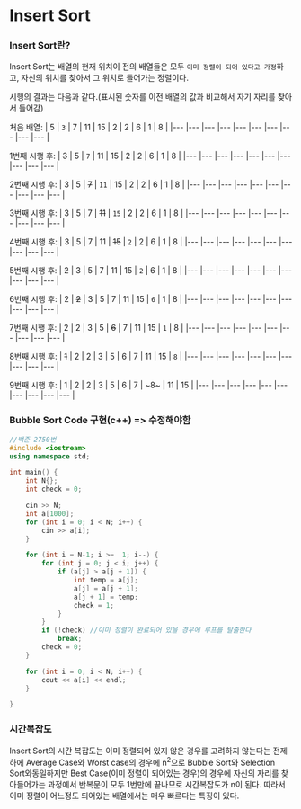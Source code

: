 # Insert Sort

### Insert Sort란?

Insert Sort는 배열의 현재 위치이 전의 배열들은 모두 `이미 정렬이 되어 있다고 가정`하고, 자신의 위치를 찾아서 그 위치로 들어가는 정렬이다.

시행의 결과는 다음과 같다.(표시된 숫자를 이전 배열의 값과 비교해서 자기 자리를 찾아서 들어감)

처음 배열: 
| 5 | `3` | 7 | 11 | 15 | 2 | 2 | 6 | 1 | 8 |
|--- |--- |--- |--- |--- |--- |--- |--- |--- |--- |

1번째 시행 후:
| ~~3~~ | 5 | `7` | 11 | 15 | 2 | 2 | 6 | 1 | 8 |
|--- |--- |--- |--- |--- |--- |--- |--- |--- |--- |

2번째 시행 후:
| 3 | 5 | ~~7~~ | `11` | 15 | 2 | 2 | 6 | 1 | 8 |
|--- |--- |--- |--- |--- |--- |--- |--- |--- |--- |

3번째 시행 후:
| 3 | 5 | 7 | ~~11~~ | `15` | 2 | 2 | 6 | 1 | 8 |
|--- |--- |--- |--- |--- |--- |--- |--- |--- |--- |

4번째 시행 후:
| 3 | 5 | 7 | 11 | ~~15~~ | `2` | 2 | 6 | 1 | 8 |
|--- |--- |--- |--- |--- |--- |--- |--- |--- |--- |

5번째 시행 후:
| ~~2~~ | 3 | 5 | 7 | 11 | 15 | `2` | 6 | 1 | 8 |
|--- |--- |--- |--- |--- |--- |--- |--- |--- |--- |

6번째 시행 후:
| 2 | ~~2~~ | 3 | 5 | 7 | 11 | 15 | `6` | 1 | 8 |
|--- |--- |--- |--- |--- |--- |--- |--- |--- |--- |

7번째 시행 후:
| 2 | 2 | 3 | 5 | ~~6~~ | 7 | 11 | 15 | `1` | 8 |
|--- |--- |--- |--- |--- |--- |--- |--- |--- |--- |

8번째 시행 후:
| ~~1~~ | 2 | 2 | 3 | 5 | 6 | 7 | 11 | 15 | `8` |
|--- |--- |--- |--- |--- |--- |--- |--- |--- |--- |

9번째 시행 후:
| 1 | 2 | 2 | 3 | 5 | 6 | 7 | ~8~ | 11 | 15 |
|--- |--- |--- |--- |--- |--- |--- |--- |--- |--- |


### Bubble Sort Code 구현(c++) => 수정해야함

``` cpp
//백준 2750번
#include <iostream> 
using namespace std;

int main() {
	int N{};
	int check = 0;

	cin >> N;
	int a[1000];
	for (int i = 0; i < N; i++) {
		cin >> a[i];
	}

	for (int i = N-1; i >=  1; i--) {
		for (int j = 0; j < i; j++) {
			if (a[j] > a[j + 1]) {
				int temp = a[j];
				a[j] = a[j + 1];
				a[j + 1] = temp;
				check = 1;
			}
		}
		if (!check) //이미 정렬이 완료되어 있을 경우에 루프를 탈출한다
			break;
		check = 0;
	}

	for (int i = 0; i < N; i++) {
		cout << a[i] << endl;
	}

}
```

### 시간복잡도

Insert Sort의 시간 복잡도는 이미 정렬되어 있지 않은 경우를 고려하지 않는다는 전제하에 Average Case와 Worst case의 경우에 n<sup>2</sup>으로 Bubble Sort와 Selection Sort와동일하지만 Best Case(이미 정렬이 되어있는 경우)의 경우에 자신의 자리를 찾아들어가는 과정에서 반복문이 모두 1번만에 끝나므로 시간복잡도가 n이 된다. 따라서 이미 정렬이 어느정도 되어있는 배열에서는 매우 빠르다는 특징이 있다.
